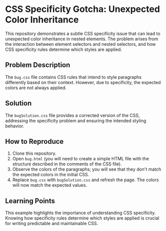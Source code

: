 # CSS Specificity Gotcha: Unexpected Color Inheritance

This repository demonstrates a subtle CSS specificity issue that can lead to unexpected color inheritance in nested elements.  The problem arises from the interaction between element selectors and nested selectors, and how CSS specificity rules determine which styles are applied.

## Problem Description

The `bug.css` file contains CSS rules that intend to style paragraphs differently based on their context. However, due to specificity, the expected colors are not always applied. 

## Solution

The `bugSolution.css` file provides a corrected version of the CSS, addressing the specificity problem and ensuring the intended styling behavior.

## How to Reproduce

1. Clone this repository.
2. Open `bug.html` (you will need to create a simple HTML file with the structure described in the comments of the CSS file).
3. Observe the colors of the paragraphs; you will see that they don't match the expected colors in the initial CSS.
4. Replace `bug.css` with `bugSolution.css` and refresh the page. The colors will now match the expected values.

## Learning Points

This example highlights the importance of understanding CSS specificity.  Knowing how specificity rules determine which styles are applied is crucial for writing predictable and maintainable CSS.